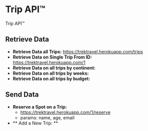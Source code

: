 # Trip API™

Trip API™ 



## Retrieve Data
  - **Retrieve Data all Trips:** https://trektravel.herokuapp.com/trips
  - **Retrieve Data on Single Trip From ID:** https://trektravel.herokuapp.com/1
  - **Retrieve Data on all trips by continent:**
  - **Retrieve Data on all trips by weeks:**
  - **Retrieve Data on all trips by budget:**



## Send Data
  - **Reserve a Spot on a Trip:**
    - https://trektravel.herokuapp.com/1/reserve
    - params: name, age, email
  - ** Add a New Trip: **
    
